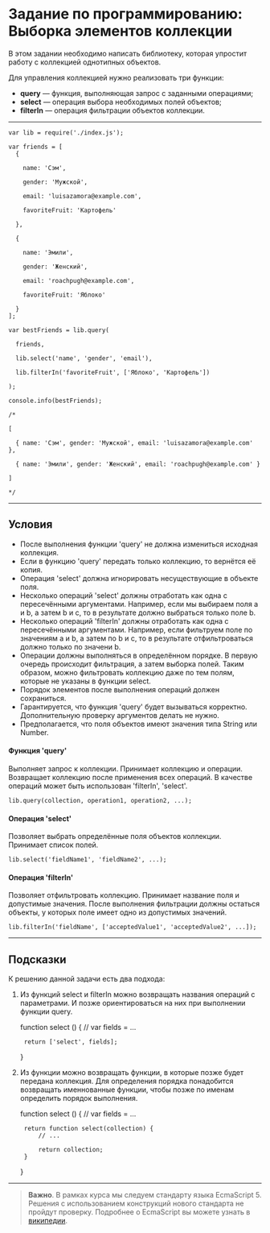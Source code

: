 # Задание по программированию: Выборка элементов коллекции

В этом задании необходимо написать библиотеку, которая упростит работу с коллекцией однотипных объектов.

Для управления коллекцией нужно реализовать три функции:

- **query** — функция, выполняющая запрос с заданными операциями;
- **select** — операция выбора необходимых полей объектов;
- **filterIn** — операция фильтрации объектов коллекции.

---

    var lib = require('./index.js');

    var friends = [
      {

        name: 'Сэм',

        gender: 'Мужской',

        email: 'luisazamora@example.com',

        favoriteFruit: 'Картофель'
    
      },
    
      {
      
        name: 'Эмили',

        gender: 'Женский',

        email: 'roachpugh@example.com',

        favoriteFruit: 'Яблоко'
    
      }
    ];

    var bestFriends = lib.query(

      friends,

      lib.select('name', 'gender', 'email'),

      lib.filterIn('favoriteFruit', ['Яблоко', 'Картофель'])

    );

    console.info(bestFriends);

    /*

    [

      { name: 'Сэм', gender: 'Мужской', email: 'luisazamora@example.com' },
    
      { name: 'Эмили', gender: 'Женский', email: 'roachpugh@example.com' }

    ]

    */
  
---

## Условия
- После выполнения функции 'query' не должна измениться исходная коллекция.
- Если в функцию 'query' передать только коллекцию, то вернётся её копия.
- Операция 'select' должна игнорировать несуществующие в объекте поля.
- Несколько операций 'select' должны отработать как одна с пересечёнными аргументами. Например, если мы выбираем поля a и b, а затем b и c, то в результате должно выбраться только поле b.
- Несколько операций 'filterIn' должны отработать как одна с пересечёнными аргументами. Например, если фильтруем поле по значениям a и b, а затем по b и c, то в результате отфильтроваться должно только по значени b.
- Операции должны выполняться в определённом порядке. В первую очередь происходит фильтрация, а затем выборка полей. Таким образом, можно фильтровать коллекцию даже по тем полям, которые не указаны в функции select.
- Порядок элементов после выполнения операций должен сохраниться.
- Гарантируется, что функция 'query' будет вызываться корректно. Дополнительную проверку аргументов делать не нужно.
- Предполагается, что поля объектов имеют значения типа String или Number.

#### Функция 'query'
Выполняет запрос к коллекции. Принимает коллекцию и операции. Возвращает коллекцию после применения всех операций. В качестве операций может быть использован 'filterIn', 'select'.

    lib.query(collection, operation1, operation2, ...);

#### Операция 'select'
Позволяет выбрать определённые поля объектов коллекции. Принимает список полей.

    lib.select('fieldName1', 'fieldName2', ...);

#### Операция 'filterIn'
Позволяет отфильтровать коллекцию. Принимает название поля и допустимые значения. После выполнения фильтрации должны остаться объекты, у которых поле имеет одно из допустимых значений.

    lib.filterIn('fieldName', ['acceptedValue1', 'acceptedValue2', ...]);

---

## Подсказки
К решению данной задачи есть два подхода:

1. Из функций select и filterIn можно возвращать названия операций с параметрами. И позже ориентироваться на них при выполнении функции query.

    function select () {
        // var fields = ...

        return ['select', fields];
    }

2. Из функции можно возвращать функции, в которые позже будет передана коллекция. Для определения порядка понадобится возвращать именнованные функции, чтобы позже по именам определить порядок выполнения.

    function select () {
        // var fields = ...

        return function select(collection) {
            // ...

            return collection;
        }
    }

---
> **Важно**. В рамках курса мы следуем стандарту языка EcmaScript 5. Решения с использованием конструкций нового стандарта не пройдут проверку. Подробнее о EcmaScript вы можете узнать в [википедии](https://ru.wikipedia.org/wiki/ECMAScript).
